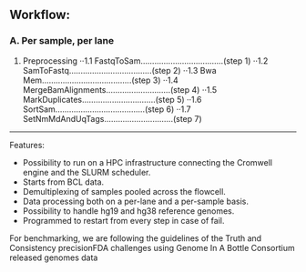 Workflow:
---------

### A. Per sample, per lane

1. Preprocessing
··1.1 FastqToSam....................................(step 1)
··1.2 SamToFastq....................................(step 2)
··1.3 Bwa Mem.......................................(step 3)
··1.4 MergeBamAlignments............................(step 4)
··1.5 MarkDuplicates................................(step 5)
··1.6 SortSam.......................................(step 6)
··1.7 SetNmMdAndUqTags..............................(step 7)


---

Features:
- Possibility to run on a HPC infrastructure connecting the Cromwell engine and the SLURM scheduler.
- Starts from BCL data.
- Demultiplexing of samples pooled across the flowcell.
- Data processing both on a per-lane and a per-sample basis.
- Possibility to handle hg19 and hg38 reference genomes.
- Programmed to restart from every step in case of fail.

For benchmarking, we are following the guidelines of the Truth and Consistency precisionFDA challenges using Genome In A Bottle Consortium released genomes data
